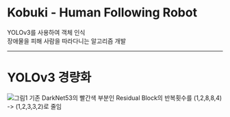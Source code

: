 # Kobuki - Human Following Robot


YOLOv3를 사용하여 객체 인식  
장애물을 피해 사람을 따라다니는 알고리즘 개발


----------------------
# YOLOv3 경량화
![그림1](https://user-images.githubusercontent.com/80737266/124345892-a163de00-dc16-11eb-9cf2-0494b272d706.png)
기존 DarkNet53의 빨간색 부분인 Residual Block의 반복횟수를 (1,2,8,8,4) -> (1,2,3,3,2)로 줄임

